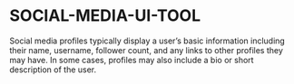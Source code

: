 # SOCIAL-MEDIA-UI-TOOL
Social media profiles typically  display a user’s basic information including their name, username, follower count, and any links to other profiles they may have.  In some cases, profiles may also include a bio or short description of the user.
